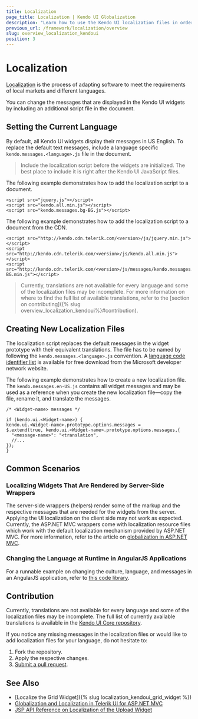 ```yaml
---
title: Localization
page_title: Localization | Kendo UI Globalization
description: "Learn how to use the Kendo UI localization files in order to change the default messages of widgets."
previous_url: /framework/localization/overview
slug: overview_localization_kendoui
position: 3
---
```


# Localization

[Localization](https://en.wikipedia.org/wiki/Internationalization_and_localization) is the process of adapting software to meet the requirements of local markets and different languages.

You can change the messages that are displayed in the Kendo UI widgets by including an additional script file in the document.

## Setting the Current Language

By default, all Kendo UI widgets display their messages in US English. To replace the default text messages, include a language specific `kendo.messages.<language>.js` file in the document.

> Include the localization script before the widgets are initialized. The best place to include it is right after the Kendo UI JavaScript files.

The following example demonstrates how to add the localization script to a document.

    <script src="jquery.js"></script>
    <script src="kendo.all.min.js"></script>
    <script src="kendo.messages.bg-BG.js"></script>

The following example demonstrates how to add the localization script to a document from the CDN.    

    <script src="http://kendo.cdn.telerik.com/<version>/js/jquery.min.js"></script>
    <script src="http://kendo.cdn.telerik.com/<version>/js/kendo.all.min.js"></script>
    <script src="http://kendo.cdn.telerik.com/<version>/js/messages/kendo.messages.bg-BG.min.js"></script>

> Currently, translations are not available for every language and some of the localization files may be incomplete. For more information on where to find the full list of available translations, refer to the [section on contributing]({% slug overview_localization_kendoui%}#contribution).

## Creating New Localization Files

The localization script replaces the default messages in the widget prototype with their equivalent translations. The file has to be named by following the `kendo.messages.<language>.js` convention. A [language code identifier list](http://msdn.microsoft.com/en-us/library/cc233965.aspx) is available for free download from the Microsoft developer network website.

The following example demonstrates how to create a new localization file. The `kendo.messages.en-US.js` contains all widget messages and may be used as a reference when you create the new localization file&mdash;copy the file, rename it, and translate the messages.

    /* <Widget-name> messages */

    if (kendo.ui.<Widget-name>) {
    kendo.ui.<Widget-name>.prototype.options.messages =
    $.extend(true, kendo.ui.<Widget-name>.prototype.options.messages,{
      "<message-name>": "<translation",
      //...
    });
    }

<!--*-->

## Common Scenarios

### Localizing Widgets That Are Rendered by Server-Side Wrappers

The server-side wrappers (helpers) render some of the markup and the respective messages that are needed for the widgets from the server. Applying the UI localization on the client side may not work as expected. Currently, the ASP.NET MVC wrappers come with localization resource files which work with the default localization mechanism provided by ASP.NET MVC. For more information, refer to the article on [globalization in ASP.NET MVC](/aspnet-mvc/globalization#localized-user-interface).

### Changing the Language at Runtime in AngularJS Applications

For a runnable example on changing the culture, language, and messages in an AngularJS application, refer to [this code library](http://www.telerik.com/support/code-library/kendo-globalization-localization-with-angular-translate).

## Contribution

Currently, translations are not available for every language and some of the localization files may be incomplete. The full list of currently available translations is available in the [Kendo UI Core repository](https://github.com/telerik/kendo-ui-core/tree/master/src/messages).

If you notice any missing messages in the localization files or would like to add localization files for your language, do not hesitate to:

1. Fork the repository.
1. Apply the respective changes.
1. [Submit a pull request](https://github.com/telerik/kendo-ui-core/blob/master/CONTRIBUTING.md#3-submit-a-pull-request).

## See Also

* [Localize the Grid Widget]({% slug localization_kendoui_grid_widget %})
* [Globalization and Localization in Telerik UI for ASP.NET MVC](/aspnet-mvc/globalization)
* [JSP API Reference on Localization of the Upload Widget](/api/jsp/upload/localization)
